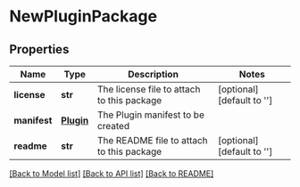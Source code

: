 # NewPluginPackage

## Properties
Name | Type | Description | Notes
------------ | ------------- | ------------- | -------------
**license** | **str** | The license file to attach to this package | [optional] [default to '']
**manifest** | [**Plugin**](Plugin.md) | The Plugin manifest to be created | 
**readme** | **str** | The README file to attach to this package | [optional] [default to '']

[[Back to Model list]](../README.md#documentation-for-models) [[Back to API list]](../README.md#documentation-for-api-endpoints) [[Back to README]](../README.md)


